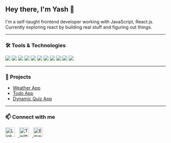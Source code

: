 ## Hey there, I'm Yash 👋

I'm a self-taught frontend developer working with JavaScript, React.js. Currently exploring react by building real stuff and figuring out things.

---

### 🛠 Tools & Technologies

<p align="left">
  <img src="https://img.shields.io/badge/html5-%23E34F26.svg?style=flat&logo=html5&logoColor=white" />
  <img src="https://img.shields.io/badge/css3-%231572B6.svg?style=flat&logo=css3&logoColor=white" />
  <img src="https://img.shields.io/badge/javascript-%23323330.svg?style=flat&logo=javascript&logoColor=%23F7DF1E" />
  <img src="https://img.shields.io/badge/react-%2320232a.svg?style=flat&logo=react&logoColor=%2361DAFB" />
  <img src="https://img.shields.io/badge/node.js-%2343853D.svg?style=flat&logo=node.js&logoColor=white" />
  <img src="https://img.shields.io/badge/express.js-%23404d59.svg?style=flat&logo=express&logoColor=white" />
  <img src="https://img.shields.io/badge/mongodb-%234ea94b.svg?style=flat&logo=mongodb&logoColor=white" />
  <img src="https://img.shields.io/badge/git-%23F05033.svg?style=flat&logo=git&logoColor=white" />
  <img src="https://img.shields.io/badge/github-%23121011.svg?style=flat&logo=github&logoColor=white" />
  <img src="https://img.shields.io/badge/tailwindcss-%2338B2AC.svg?style=flat&logo=tailwind-css&logoColor=white" />
  <img src="https://img.shields.io/badge/vscode-%23007ACC.svg?style=flat&logo=visual-studio-code&logoColor=white" />
</p>

---

### 📌 Projects

- [Weather App](https://my-js-weather-site.vercel.app/)
- [Todo App](https://yashdotdev.github.io/Todo-List/)
- [Dynamic Quiz App](https://trivia-quiz-app-js.netlify.app/)

---

### 📫 Connect with me

<p align="left">
  <a href="https://linkedin.com/in/yashdotdev" target="_blank">
    <img src="https://cdn.jsdelivr.net/gh/devicons/devicon/icons/linkedin/linkedin-original.svg" alt="LinkedIn" height="30" style="margin-right: 10px"/>
  </a>
  <a href="https://x.com/yashdotdev" target="_blank">
    <img src="https://img.icons8.com/ios-filled/50/000000/x.png" alt="Twitter/X" height="30" style="margin-right: 10px"/>
  </a>
  <a href="mailto:thisisyash459@gmail.com" target="_blank">
    <img src="https://img.icons8.com/color/48/gmail-new.png" alt="Email" height="30"/>
  </a>
</p>
